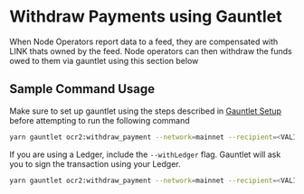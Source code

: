 # Withdraw Payments using Gauntlet

When Node Operators report data to a feed, they are compensated with LINK thats owned by the feed. Node operators can then withdraw the funds owed to them via gauntlet using this section below

## Sample Command Usage

Make sure to set up gauntlet using the steps described in [Gauntlet Setup](gauntlet-setup.md) before attempting to run the following command

```bash
yarn gauntlet ocr2:withdraw_payment --network=mainnet --recipient=<VALID_LINK_RECIPIENT_ADDRESS> <FEED_ADDRESS>
```

If you are using a Ledger, include the `--withLedger` flag. Gauntlet will ask you to sign the transaction using your Ledger.

```bash
yarn gauntlet ocr2:withdraw_payment --network=mainnet --recipient=<VALID_LINK_RECIPIENT_ADDRESS> --withLedger <FEED_ADDRESS>
```
